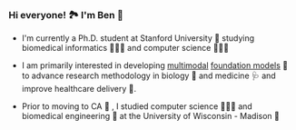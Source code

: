 ### Hi everyone! 🏞️ I'm Ben 🙂

- I'm currently a Ph.D. student at Stanford University 🌲 studying biomedical informatics 🧬🩻📑 and computer science 👨🏻‍💻

- I am primarily interested in developing [multimodal](https://towardsdatascience.com/multimodality-a-new-frontier-in-cognitive-ai-8279d00e3baf) [foundation models](https://en.wikipedia.org/wiki/Foundation_models) 🤖 to advance research methodology in biology 🦠 and medicine 🩺 and improve healthcare delivery 🏥.

- Prior to moving to CA 🌁 , I studied computer science 👨🏻‍💻 and biomedical engineering 🦾 at the University of Wisconsin - Madison 🦡
